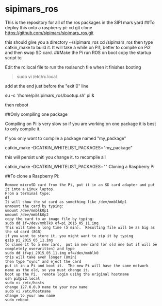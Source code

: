 # sipimars_ros
This is the repository for all of the ros packages in the SIPI mars yard
##To deploy this onto a raspberry pi:
cd 
git clone https://github.com/sipimars/sipimars_ros.git

this should give you a directory ~/sipimars_ros
cd /sipimars_ros
then type 
catkin_make 
to build it.  It will take a while on Pi1, better to compile on Pi2 and then swap SD card.
##Make the Pi run ROS on boot
copy the startup script to 

Edit the rc.local file to run the roslaunch file when it finishes booting 

> sudo vi /etc/rc.local

add at the end just before the "exit 0" line

su -c '/home/pi/sipimars_ros/bootup.sh' pi &

then reboot


##Only compiling one package

Compiling on Pi is very slow so if you are working on one package it is best to only compile it.

If you only want to compile a package named "my_package"

catkin_make -DCATKIN_WHITELIST_PACKAGES="my_package"

this will persist unitl you change it.  to recompile all

catkin_make -DCATKIN_WHITELIST_PACKAGES=""
Cloning a Raspberry Pi

##To clone a Raspberry Pi:

    Remove microSD card from the Pi, put it in an SD card adapter and put it into a Linux laptop.
    From a terminal type:
    df
    It will show the sd card as something like /dev/mmblk0p1
    unmount the card by typing:
    umount /dev/mmblk0p1
    umount /dev/mmblk0p2
    copy the card to an image file by typing:
    sudo dd if=/dev/mmblk0 of=pi_2015_05_11.img
    This will take a long time (5 min).  Resulting file will be as big as the sd card (8GB)
    if you want to store it, you might want to zip it by typing
    gzip pi_2015_05_11.img
    to clone it to a new card,  put in new card (or old one but it will be completely overwritten) and type
    sudo dd if=pi_2015_05_11.img of=/dev/mmblk0
    this will take even longer (8min)
    then type "sync" and eject the card
    put it in a Pi and boot it.  The new Pi will have the same network name as the old, so you must change it.
    boot up the Pi.  remote login using the original hostname
    ssh pi@pi2.local
    sudo vi /etc/hosts
    change 127.0.0.0 name to your new name
    sudo vi /etc/hostname
    change to your new name
    sudo reboot

